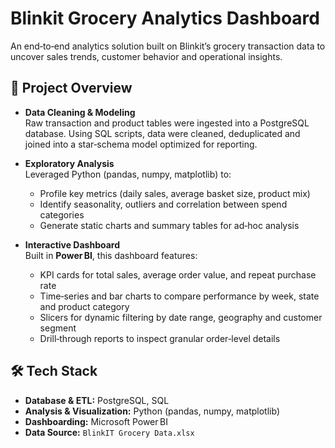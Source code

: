 # Blinkit Grocery Analytics Dashboard

An end‑to‑end analytics solution built on Blinkit’s grocery transaction data to uncover sales trends, customer behavior and operational insights.

## 🚀 Project Overview
- **Data Cleaning & Modeling**  
  Raw transaction and product tables were ingested into a PostgreSQL database. Using SQL scripts, data were cleaned, deduplicated and joined into a star‑schema model optimized for reporting.

- **Exploratory Analysis**  
  Leveraged Python (pandas, numpy, matplotlib) to:
  - Profile key metrics (daily sales, average basket size, product mix)  
  - Identify seasonality, outliers and correlation between spend categories  
  - Generate static charts and summary tables for ad‑hoc analysis

- **Interactive Dashboard**  
  Built in **Power BI**, this dashboard features:  
  - KPI cards for total sales, average order value, and repeat purchase rate  
  - Time‑series and bar charts to compare performance by week, state and product category  
  - Slicers for dynamic filtering by date range, geography and customer segment  
  - Drill‑through reports to inspect granular order‑level details

## 🛠 Tech Stack
- **Database & ETL:** PostgreSQL, SQL  
- **Analysis & Visualization:** Python (pandas, numpy, matplotlib)  
- **Dashboarding:** Microsoft Power BI  
- **Data Source:** `BlinkIT Grocery Data.xlsx`
